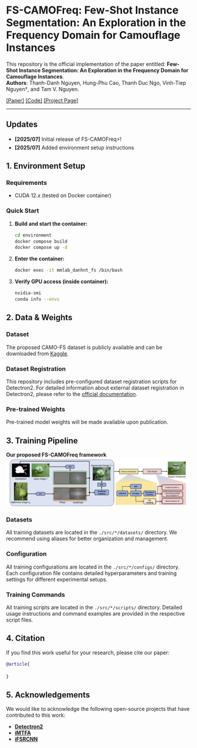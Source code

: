 # FS-CAMOFreq: Few-Shot Instance Segmentation: An Exploration in the Frequency Domain for Camouflage Instances

This repository is the official implementation of the paper entitled: **Few-Shot Instance Segmentation: An Exploration in the Frequency Domain for Camouflage Instances**. <br>
**Authors**: Thanh-Danh Nguyen, Hung-Phu Cao, Thanh Duc Ngo, Vinh-Tiep Nguyen†, and Tam V. Nguyen.

[[Paper]](https://doi.org/) [[Code]](https://github.com/danhntd/FS-CAMOFreq) [[Project Page]](https://danhntd.github.io/projects.html)

---

## Updates

- **[2025/07]** Initial release of FS-CAMOFreq⚡!
- **[2025/07]** Added environment setup instructions

## 1. Environment Setup

### Requirements

- CUDA 12.x (tested on Docker container)

### Quick Start

1. **Build and start the container:**
   ```bash
   cd environment
   docker compose build
   docker compose up -d
   ```

2. **Enter the container:**
   ```bash
   docker exec -it mmlab_danhnt_fs /bin/bash
   ```

3. **Verify GPU access (inside container):**
   ```bash
   nvidia-smi
   conda info --envs
   ```

## 2. Data & Weights

### Dataset

The proposed CAMO-FS dataset is publicly available and can be downloaded from [Kaggle](https://www.kaggle.com/datasets/danhnt/camo-fs-dataset).

### Dataset Registration

This repository includes pre-configured dataset registration scripts for Detectron2. For detailed information about external dataset registration in Detectron2, please refer to the [official documentation](https://detectron2.readthedocs.io/en/latest/tutorials/datasets.html).

### Pre-trained Weights

Pre-trained model weights will be made available upon publication.

## 3. Training Pipeline

**Our proposed FS-CAMOFreq framework**
<img align="center" src="/assets/CAMOFreq.png">

### Datasets

All training datasets are located in the `./src/*/datasets/` directory. We recommend using aliases for better organization and management.

### Configuration

All training configurations are located in the `./src/*/configs/` directory. Each configuration file contains detailed hyperparameters and training settings for different experimental setups.

### Training Commands

All training scripts are located in the `./src/*/scripts/` directory. Detailed usage instructions and command examples are provided in the respective script files.

## 4. Citation

If you find this work useful for your research, please cite our paper:

```bibtex
@article{

}
```

## 5. Acknowledgements

We would like to acknowledge the following open-source projects that have contributed to this work:

- **[Detectron2](https://github.com/facebookresearch/detectron2.git)**
- **[iMTFA](https://github.com/danganea/iMTFA)**
- **[iFSRCNN](https://github.com/VinAIResearch/iFS-RCNN)**
